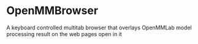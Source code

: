 # OpenMMBrowser
A keyboard controlled multitab browser that overlays OpenMMLab model processing result on the web pages open in it
